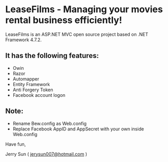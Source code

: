 # LeaseFilms - Managing your movies rental business efficiently!

LeaseFilms is an ASP.NET MVC open source project based on .NET Framework 4.7.2.

## It has the following features:
- Owin
- Razor
- Automapper
- Entity Framework
- Anti Forgery Token
- Facebook account logon

## Note:
- Rename Bew.config as Web.config
- Replace Facebook AppID and AppSecret with your own inside Web.config

Have fun,

Jerry Sun ( jerysun007@hotmail.com )